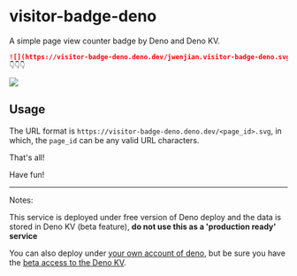 # visitor-badge-deno

A simple page view counter badge by Deno and Deno KV.

```markdown
![](https://visitor-badge-deno.deno.dev/jwenjian.visitor-badge-deno.svg)
👇👇👇
```

![](https://visitor-badge-deno.deno.dev/jwenjian.visitor-badge-deno.svg)

## Usage

The URL format is `https://visitor-badge-deno.deno.dev/<page_id>.svg`, in which, the `page_id` can be any valid URL characters.

That's all!

Have fun!

---

Notes:

This service is deployed under free version of Deno deploy and the data is stored in Deno KV (beta feature), **do not use this as a 'production ready' service**

You can also deploy under [your own account of deno](https://dash.deno.com/signin), but be sure you have the [beta access to the Deno KV](https://dash.deno.com/kv).

